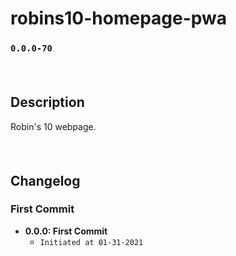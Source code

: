 # robins10-homepage-pwa
### `0.0.0-70`
#### <br/>
## Description
Robin's 10 webpage.
#### <br/>
## Changelog
### First Commit
- **0.0.0: First Commit**
  - `Initiated at 01-31-2021`